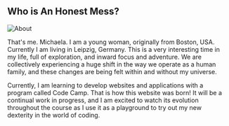 ## Who is An Honest Mess?

![About](https://scontent-frx5-1.xx.fbcdn.net/v/t31.0-8/15068374_635931479943544_2657705505598127658_o.jpg?_nc_cat=105&_nc_sid=7aed08&_nc_ohc=nzkN4Y70XgsAX9ZLGmC&_nc_ht=scontent-frx5-1.xx&oh=a172e9b1fe86838d374504369b1ba95d&oe=5F3F4A89)

That's me. Michaela. I am a young woman, originally from Boston, USA. Currently I am living in Leipzig, Germany. This is a very interesting time in my life, full of exploration, and inward focus and adventure. We are collectively experiencing a huge shift in the way we operate as a human family, and these changes are being felt within and without my universe.

Currently, I am learning to develop websites and applications with a program called Code Camp. That is how this website was born! It will be a continual work in progress, and I am excited to watch its evolution throughout the course as I use it as a playground to try out my new dexterity in the world of coding.

